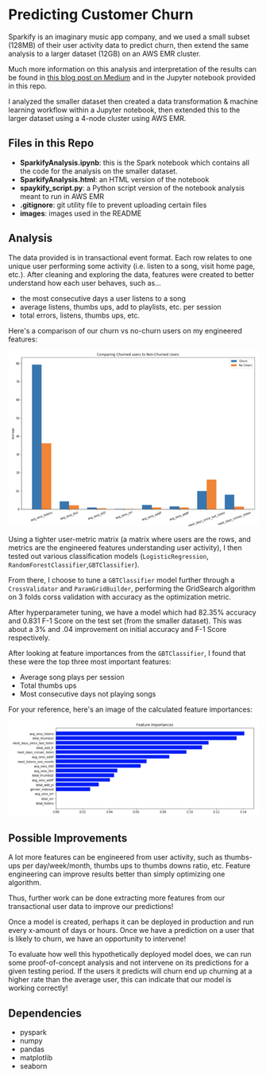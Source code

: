 # Predicting Customer Churn
Sparkify is an imaginary music app company, and we used a small subset (128MB) of their user activity data to predict churn, then extend the same analysis to a larger dataset (12GB) on an AWS EMR cluster. 

Much more information on this analysis and interpretation of the results can be found in [this blog post on Medium]() and in the Jupyter notebook provided in this repo.

I analyzed the smaller dataset then created a data transformation & machine learning workflow within a Jupyter notebook, then extended this to the larger dataset using a 4-node cluster using AWS EMR.

## Files in this Repo

* **SparkifyAnalysis.ipynb**: this is the Spark notebook which contains all the code for the analysis on the smaller dataset.
* **SparkifyAnalysis.html**: an HTML version of the notebook
* **spaykify_script.py**: a Python script version of the notebook analysis meant to run in AWS EMR
* **.gitignore**: git utility file to prevent uploading certain files
* **images**: images used in the README

## Analysis

The data provided is in transactional event format. Each row relates to one unique user performing some activity (i.e. listen to a song, visit home page, etc.). After cleaning and exploring the data, features were created to better understand how each user behaves, such as...
- the most consecutive days a user listens to a song
- average listens, thumbs ups, add to playlists, etc. per session
- total errors, listens, thumbs ups, etc.

Here's a comparison of our churn vs no-churn users on my engineered features:

![Churn Vs. No Churn](/images/churn_nochurn.png)

Using a tighter user-metric matrix (a matrix where users are the rows, and metrics are the engineered features understanding user activity), I then tested out various classification models (`LogisticRegression`, `RandomForestClassifier`,`GBTClassifier`). 

From there, I choose to tune a `GBTClassifier` model further through a `CrossValidator` and `ParamGridBuilder`, performing the GridSearch algorithm on 3 folds corss validation with accuracy as the optimization metric. 

After hyperparameter tuning, we have a model which had 82.35% accuracy and 0.831 F-1 Score on the test set (from the smaller dataset). This was about a 3% and .04 improvement on initial accuracy and F-1 Score respectively.

After looking at feature importances from the `GBTClassifier`, I found that these were the top three most important features:
- Average song plays per session
- Total thumbs ups
- Most consecutive days not playing songs

For your reference, here's an image of the calculated feature importances:

![GBT Importances](/images/gbt_importances.png)

## Possible Improvements

A lot more features can be engineered from user activity, such as thumbs-ups per day/week/month, thumbs ups to thumbs downs ratio, etc. Feature engineering can improve results better than simply optimizing one algorithm.

Thus, further work can be done extracting more features from our transactional user data to improve our predictions!

Once a model is created, perhaps it can be deployed in production and run every x-amount of days or hours. Once we have a prediction on a user that is likely to churn, we have an opportunity to intervene!

To evaluate how well this hypothetically deployed model does, we can run some proof-of-concept analysis and not intervene on its predictions for a given testing period. If the users it predicts will churn end up churning at a higher rate than the average user, this can indicate that our model is working correctly!

## Dependencies
- pyspark
- numpy
- pandas
- matplotlib
- seaborn